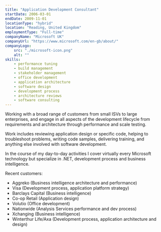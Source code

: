 ```yaml
---
title: "Application Development Consultant"
startDate: 2006-03-01
endDate: 2009-11-01
locationType: "hybrid"
location: "Reading, United Kingdom"
employmentType: "Full-time"
companyName: "Microsoft UK"
companyUrl: "https://www.microsoft.com/en-gb/about/"
companyLogo:
    src: "./microsoft-icon.png"
    alt: ""
skills:
    - performance tuning
    - build management
    - stakeholder management
    - office development
    - application architecture
    - software design
    - development process
    - architecture reviews
    - software consulting
---
```

Working with a broad range of customers from small ISVs to large enterprises, and engage in all aspects of the development lifecycle from requirements and architecture through performance and scale testing.

Work includes reviewing application design or specific code, helping to troubleshoot problems, writing code samples, delivering training, and anything else involved with software development.

In the course of my day-to-day activities I cover virtually every Microsoft technology but specialize in .NET, development process and business intelligence.

Recent customers:

- Aggreko (Business intelligence architecture and performance)
- Visa (Development process, application platform strategy)
- Barclays Capital (Business intelligence)
- Co-op Retail (Application design)
- Volutio (Office development)
- Nationwide (Analysis Services performance and dev process)
- Xchanging (Business intelligence)
- Winterthur Life/Axa (Development process, application architecture and design)
